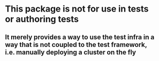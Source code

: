 # This package is not for use in tests or authoring tests
## It merely provides a way to use the test infra in a way that is not coupled to the test framework, i.e. manually deploying a cluster on the fly
